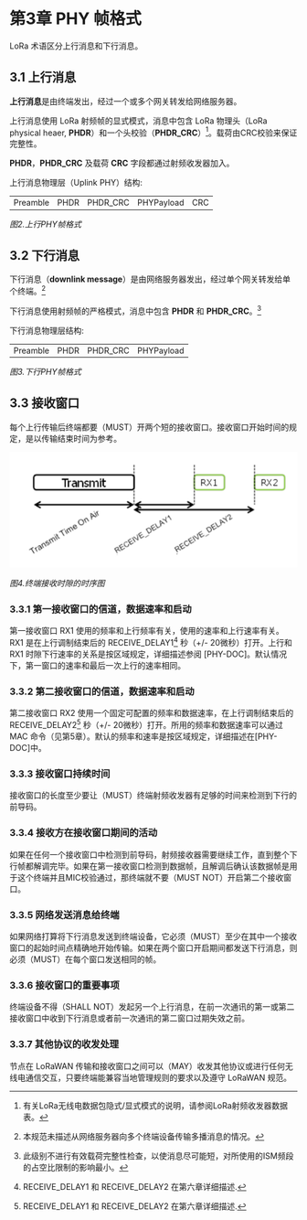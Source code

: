 # 第3章 PHY 帧格式

LoRa 术语区分上行消息和下行消息。

## 3.1 上行消息

**上行消息**是由终端发出，经过一个或多个网关转发给网络服务器。

上行消息使用 LoRa 射频帧的显式模式，消息中包含 LoRa 物理头（LoRa physical heaer, **PHDR**）和一个头校验（**PHDR_CRC**）[^注1]。载荷由CRC校验来保证完整性。

**PHDR**，**PHDR_CRC** 及载荷 **CRC** 字段都通过射频收发器加入。  

上行消息物理层（Uplink PHY）结构:

<table class="lora-table">
   <tr>
      <td>Preamble</td>
      <td>PHDR</td>
      <td>PHDR_CRC</td>
      <td>PHYPayload</td>
      <td>CRC</td>
   </tr>
</table>

*图2.上行PHY帧格式*

## 3.2 下行消息

下行消息（**downlink message**）是由网络服务器发出，经过单个网关转发给单个终端。[^注2]

下行消息使用射频帧的严格模式，消息中包含 **PHDR** 和 **PHDR_CRC**。[^注3]

下行消息物理层结构:

<table class="lora-table">
   <tr>
      <td>Preamble</td>
      <td>PHDR</td>
      <td>PHDR_CRC</td>
      <td>PHYPayload</td>
   </tr>
</table>

*图3.下行PHY帧格式*

## 3.3 接收窗口

每个上行传输后终端都要（MUST）开两个短的接收窗口。接收窗口开始时间的规定，是以传输结束时间为参考。

![](./media/lorawan_ed_receive_slot_timing.png)

*图4.终端接收时隙的时序图*

### 3.3.1 第一接收窗口的信道，数据速率和启动

第一接收窗口 RX1 使用的频率和上行频率有关，使用的速率和上行速率有关。RX1 是在上行调制结束后的 RECEIVE_DELAY1[^注4] 秒（+/- 20微秒）打开。上行和 RX1 时隙下行速率的关系是按区域规定，详细描述参阅 [PHY-DOC]。默认情况下，第一窗口的速率和最后一次上行的速率相同。

### 3.3.2 第二接收窗口的信道，数据速率和启动

第二接收窗口 RX2 使用一个固定可配置的频率和数据速率，在上行调制结束后的 RECEIVE_DELAY2[^注4] 秒（+/- 20微秒）打开。所用的频率和数据速率可以通过 MAC 命令（见第5章）。默认的频率和速率是按区域规定，详细描述在[PHY-DOC]中。

### 3.3.3 接收窗口持续时间

接收窗口的长度至少要让（MUST）终端射频收发器有足够的时间来检测到下行的前导码。

### 3.3.4 接收方在接收窗口期间的活动

如果在任何一个接收窗口中检测到前导码，射频接收器需要继续工作，直到整个下行帧都解调完毕。如果在第一接收窗口检测到数据帧，且解调后确认该数据帧是用于这个终端并且MIC校验通过，那终端就不要（MUST NOT）开启第二个接收窗口。

### 3.3.5 网络发送消息给终端

如果网络打算将下行消息发送到终端设备，它必须（MUST）至少在其中一个接收窗口的起始时间点精确地开始传输。如果在两个窗口开启期间都发送下行消息，则必须（MUST）在每个窗口发送相同的帧。

### 3.3.6 接收窗口的重要事项

终端设备不得（SHALL NOT）发起另一个上行消息，在前一次通讯的第一或第二接收窗口中收到下行消息或者前一次通讯的第二窗口过期失效之前。

### 3.3.7 其他协议的收发处理

节点在 LoRaWAN 传输和接收窗口之间可以（MAY）收发其他协议或进行任何无线电通信交互，只要终端能兼容当地管理规则的要求以及遵守 LoRaWAN 规范。


[^注1]: 有关LoRa无线电数据包隐式/显式模式的说明，请参阅LoRa射频收发器数据表。
[^注2]: 本规范未描述从网络服务器向多个终端设备传输多播消息的情况。
[^注3]: 此级别不进行有效载荷完整性检查，以使消息尽可能短，对所使用的ISM频段的占空比限制的影响最小。
[^注4]: RECEIVE_DELAY1 和 RECEIVE_DELAY2 在第六章详细描述.

